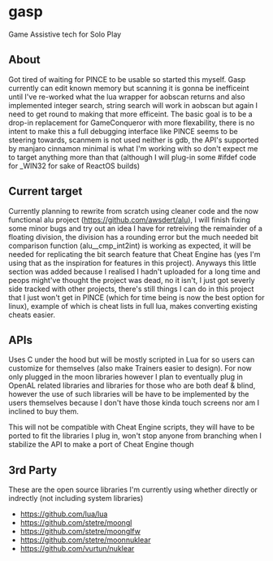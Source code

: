 # gasp
Game Assistive tech for Solo Play

## About
Got tired of waiting for PINCE to be usable so started this myself.
Gasp currently can edit known memory but scanning it is gonna be
inefficeint until I've re-worked what the lua wrapper for aobscan
returns and also implemented integer search, string search will work
in aobscan but again I need to get round to making that more efficeint.
The basic goal is to be a drop-in replacement for GameConqueror with
more flexability, there is no intent to make this a full debugging
interface like PINCE seems to be steering towards, scanmem is not used
neither is gdb, the API's supported by manjaro cinnamon minimal is what
I'm working with so don't expect me to target anything more than that
(although I will plug-in some #ifdef code for _WIN32 for sake of
ReactOS builds)

## Current target
Currently planning to rewrite from scratch using cleaner code and the
now functional alu project (https://github.com/awsdert/alu), I will
finish fixing some minor bugs and try out an idea I have for retreiving
the remainder of a floating division, the division has a rounding error
but the much needed bit comparison function (alu__cmp_int2int) is working
as expected, it will be needed for replicating the bit search feature
that Cheat Engine has (yes I'm using that as the inspiration for features
in this project). Anyways this little section was added because I realised
I hadn't uploaded for a long time and peops might've thought the project
was dead, no it isn't, I just got severly side tracked with other projects,
there's still things I can do in this project that I just won't get in
PINCE (which for time being is now the best option for linux), example of
which is cheat lists in full lua, makes converting existing cheats easier.

## APIs
Uses C under the hood but will be mostly scripted in Lua for so users
can customize for themselves (also make Trainers easier to design).
For now only plugged in the moon libraries however I plan to eventually
plug in OpenAL related libraries and libraries for those who are both
deaf & blind, however the use of such libraries will be have to be
implemented by the users themselves because I don't have those kinda
touch screens nor am I inclined to buy them.

This will not be compatible with Cheat Engine scripts, they will have
to be ported to fit the libraries I plug in, won't stop anyone from
branching when I stabilize the API to make a port of Cheat Engine though

## 3rd Party
These are the open source libraries I'm currently using whether
directly or indrectly (not including system libraries)
* https://github.com/lua/lua
* https://github.com/stetre/moongl
* https://github.com/stetre/moonglfw
* https://github.com/stetre/moonnuklear
* https://github.com/vurtun/nuklear
